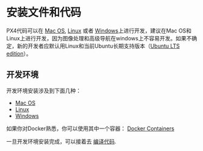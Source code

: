# 安装文件和代码

PX4代码可以在 [Mac OS](../setup/dev_env_mac.md), [Linux](../setup/dev_env_linux.md) 或者 [Windows](../setup/dev_env_windows.md)上进行开发，建议在Mac OS和Linux上进行开发，因为图像处理和高级导航在windows上不容易开发。如果不确定，新的开发者应默认用Linux和当前Ubuntu长期支持版本（[Ubuntu LTS edition](https://wiki.ubuntu.com/LTS)）。

## 开发环境

开发环境安装涉及到下面几种：

  * [Mac OS](../setup/dev_env_mac.md)
  * [Linux](../setup/dev_env_linux.md)
  * [Windows](../setup/dev_env_windows.md)

如果你对Docker熟悉，你可以使用其中一个容器： [Docker Containers](../test_and_ci/docker.md)

一旦开发环境安装完成，可以接着去 [编译代码](../setup/building_px4.md).

